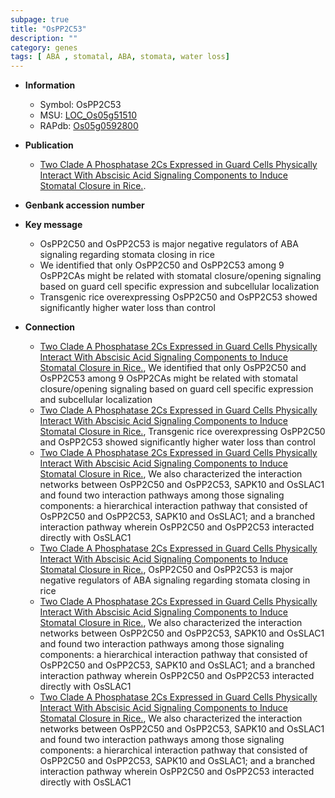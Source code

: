 ```yaml
---
subpage: true
title: "OsPP2C53"
description: ""
category: genes
tags: [ ABA , stomatal, ABA, stomata, water loss]
---
```


* **Information**  
    + Symbol: OsPP2C53  
    + MSU: [LOC_Os05g51510](http://rice.plantbiology.msu.edu/cgi-bin/ORF_infopage.cgi?orf=LOC_Os05g51510)  
    + RAPdb: [Os05g0592800](http://rapdb.dna.affrc.go.jp/viewer/gbrowse_details/irgsp1?name=Os05g0592800)  

* **Publication**  
    + [Two Clade A Phosphatase 2Cs Expressed in Guard Cells Physically Interact With Abscisic Acid Signaling Components to Induce Stomatal Closure in Rice.](N+Y).

* **Genbank accession number**  

* **Key message**  
    + OsPP2C50 and OsPP2C53 is major negative regulators of ABA signaling regarding stomata closing in rice
    + We identified that only OsPP2C50 and OsPP2C53 among 9 OsPP2CAs might be related with stomatal closure/opening signaling based on guard cell specific expression and subcellular localization
    + Transgenic rice overexpressing OsPP2C50 and OsPP2C53 showed significantly higher water loss than control

* **Connection**  
    + [Two Clade A Phosphatase 2Cs Expressed in Guard Cells Physically Interact With Abscisic Acid Signaling Components to Induce Stomatal Closure in Rice.](http://www.ncbi.nlm.nih.gov/pubmed?term=Two+Clade+A+Phosphatase+2Cs+Expressed+in+Guard+Cells+Physically+Interact+With+Abscisic+Acid+Signaling+Components+to+Induce+Stomatal+Closure+in+Rice.%5BTitle%5D),  We identified that only OsPP2C50 and OsPP2C53 among 9 OsPP2CAs might be related with stomatal closure/opening signaling based on guard cell specific expression and subcellular localization
    + [Two Clade A Phosphatase 2Cs Expressed in Guard Cells Physically Interact With Abscisic Acid Signaling Components to Induce Stomatal Closure in Rice.](http://www.ncbi.nlm.nih.gov/pubmed?term=Two+Clade+A+Phosphatase+2Cs+Expressed+in+Guard+Cells+Physically+Interact+With+Abscisic+Acid+Signaling+Components+to+Induce+Stomatal+Closure+in+Rice.%5BTitle%5D),  Transgenic rice overexpressing OsPP2C50 and OsPP2C53 showed significantly higher water loss than control
    + [Two Clade A Phosphatase 2Cs Expressed in Guard Cells Physically Interact With Abscisic Acid Signaling Components to Induce Stomatal Closure in Rice.](http://www.ncbi.nlm.nih.gov/pubmed?term=Two+Clade+A+Phosphatase+2Cs+Expressed+in+Guard+Cells+Physically+Interact+With+Abscisic+Acid+Signaling+Components+to+Induce+Stomatal+Closure+in+Rice.%5BTitle%5D),  We also characterized the interaction networks between OsPP2C50 and OsPP2C53, SAPK10 and OsSLAC1 and found two interaction pathways among those signaling components: a hierarchical interaction pathway that consisted of OsPP2C50 and OsPP2C53, SAPK10 and OsSLAC1; and a branched interaction pathway wherein OsPP2C50 and OsPP2C53 interacted directly with OsSLAC1
    + [Two Clade A Phosphatase 2Cs Expressed in Guard Cells Physically Interact With Abscisic Acid Signaling Components to Induce Stomatal Closure in Rice.](http://www.ncbi.nlm.nih.gov/pubmed?term=Two+Clade+A+Phosphatase+2Cs+Expressed+in+Guard+Cells+Physically+Interact+With+Abscisic+Acid+Signaling+Components+to+Induce+Stomatal+Closure+in+Rice.%5BTitle%5D), OsPP2C50 and OsPP2C53 is major negative regulators of ABA signaling regarding stomata closing in rice
    + [Two Clade A Phosphatase 2Cs Expressed in Guard Cells Physically Interact With Abscisic Acid Signaling Components to Induce Stomatal Closure in Rice.](http://www.ncbi.nlm.nih.gov/pubmed?term=Two+Clade+A+Phosphatase+2Cs+Expressed+in+Guard+Cells+Physically+Interact+With+Abscisic+Acid+Signaling+Components+to+Induce+Stomatal+Closure+in+Rice.%5BTitle%5D),  We also characterized the interaction networks between OsPP2C50 and OsPP2C53, SAPK10 and OsSLAC1 and found two interaction pathways among those signaling components: a hierarchical interaction pathway that consisted of OsPP2C50 and OsPP2C53, SAPK10 and OsSLAC1; and a branched interaction pathway wherein OsPP2C50 and OsPP2C53 interacted directly with OsSLAC1
    + [Two Clade A Phosphatase 2Cs Expressed in Guard Cells Physically Interact With Abscisic Acid Signaling Components to Induce Stomatal Closure in Rice.](http://www.ncbi.nlm.nih.gov/pubmed?term=Two+Clade+A+Phosphatase+2Cs+Expressed+in+Guard+Cells+Physically+Interact+With+Abscisic+Acid+Signaling+Components+to+Induce+Stomatal+Closure+in+Rice.%5BTitle%5D),  We also characterized the interaction networks between OsPP2C50 and OsPP2C53, SAPK10 and OsSLAC1 and found two interaction pathways among those signaling components: a hierarchical interaction pathway that consisted of OsPP2C50 and OsPP2C53, SAPK10 and OsSLAC1; and a branched interaction pathway wherein OsPP2C50 and OsPP2C53 interacted directly with OsSLAC1



